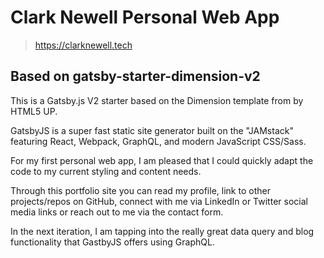 # Clark Newell Personal Web App

>https://clarknewell.tech

## Based on gatsby-starter-dimension-v2

This is a Gatsby.js V2 starter based on the Dimension template from by HTML5 UP.

GatsbyJS is a super fast static site generator built on the "JAMstack" featuring React, Webpack, GraphQL, and modern JavaScript CSS/Sass.

For my first personal web app, I am pleased that I could quickly adapt the code to my current styling and content needs.

Through this portfolio site you can read my profile, link to other projects/repos on GitHub, connect with me via LinkedIn or Twitter social media links or reach out to me via the contact form.

In the next iteration, I am tapping into the really great data query and blog functionality that GastbyJS offers using GraphQL.